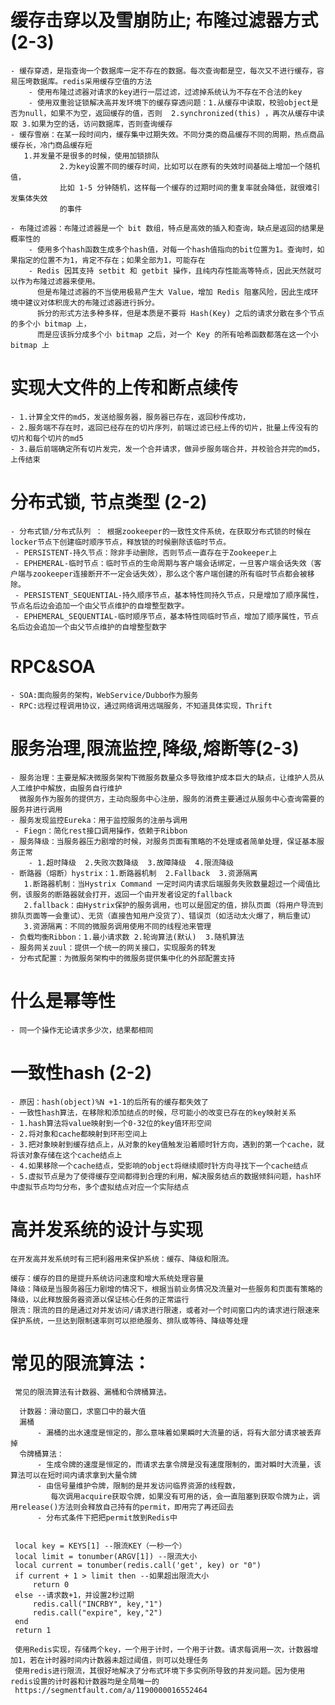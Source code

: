 # 缓存击穿以及雪崩防止; 布隆过滤器方式(2-3)
    - 缓存穿透，是指查询一个数据库一定不存在的数据。每次查询都是空，每次又不进行缓存，容易压垮数据库。redis采用缓存空值的方法
        - 使用布隆过滤器对请求的key进行一层过滤，过滤掉系统认为不存在不合法的key
        - 使用双重验证锁解决高并发环境下的缓存穿透问题：1.从缓存中读取，校验object是否为null，如果不为空，返回缓存的值，否则  2.synchronized(this) ，再次从缓存中读取 3.如果为空的话，访问数据库，否则查询缓存
    - 缓存雪崩：在某一段时间内，缓存集中过期失效。不同分类的商品缓存不同的周期，热点商品缓存长，冷门商品缓存短
       1.并发量不是很多的时候，使用加锁排队  
               2.为key设置不同的缓存时间，比如可以在原有的失效时间基础上增加一个随机值，
               比如 1-5 分钟随机，这样每一个缓存的过期时间的重复率就会降低，就很难引发集体失效
               的事件
    
    - 布隆过滤器：布隆过滤器是一个 bit 数组，特点是高效的插入和查询，缺点是返回的结果是概率性的
        - 使用多个hash函数生成多个hash值，对每一个hash值指向的bit位置为1。查询时，如果指定的位置不为1，肯定不存在；如果全部为1，可能存在
        - Redis 因其支持 setbit 和 getbit 操作，且纯内存性能高等特点，因此天然就可以作为布隆过滤器来使用。
          但是布隆过滤器的不当使用极易产生大 Value，增加 Redis 阻塞风险，因此生成环境中建议对体积庞大的布隆过滤器进行拆分。
          拆分的形式方法多种多样，但是本质是不要将 Hash(Key) 之后的请求分散在多个节点的多个小 bitmap 上，
          而是应该拆分成多个小 bitmap 之后，对一个 Key 的所有哈希函数都落在这一个小 bitmap 上

# 实现大文件的上传和断点续传
    - 1.计算全文件的md5，发送给服务器，服务器已存在，返回秒传成功，
    - 2.服务端不存在时，返回已经存在的切片序列，前端过滤已经上传的切片，批量上传没有的切片和每个切片的md5
    - 3.最后前端确定所有切片发完，发一个合并请求，做异步服务端合并，并校验合并完的md5，上传结束


# 分布式锁, 节点类型 (2-2)
    - 分布式锁/分布式队列 ： 根据zookeeper的一致性文件系统，在获取分布式锁的时候在locker节点下创建临时顺序节点，释放锁的时候删除该临时节点。
     - PERSISTENT-持久节点：除非手动删除，否则节点一直存在于Zookeeper上
     - EPHEMERAL-临时节点：临时节点的生命周期与客户端会话绑定，一旦客户端会话失效（客户端与zookeeper连接断开不一定会话失效），那么这个客户端创建的所有临时节点都会被移除。
     - PERSISTENT_SEQUENTIAL-持久顺序节点，基本特性同持久节点，只是增加了顺序属性，节点名后边会追加一个由父节点维护的自增整型数字。
     - EPHEMERAL_SEQUENTIAL-临时顺序节点，基本特性同临时节点，增加了顺序属性，节点名后边会追加一个由父节点维护的自增整型数字
# RPC&SOA
    - SOA:面向服务的架构，WebService/Dubbo作为服务
    - RPC:远程过程调用协议，通过网络调用远端服务，不知道具体实现，Thrift
# 服务治理,限流监控,降级,熔断等(2-3)
    - 服务治理：主要是解决微服务架构下微服务数量众多导致维护成本巨大的缺点，让维护人员从人工维护中解放，由服务自行维护
      微服务作为服务的提供方，主动向服务中心注册，服务的消费主要通过从服务中心查询需要的服务并进行调用
    - 服务发现监控Eureka：用于监控服务的注册与调用
     - Fiegn：简化rest接口调用操作，依赖于Ribbon
    - 服务降级：当服务器压力剧增的时候，对服务页面有策略的不处理或者简单处理，保证基本服务正常
        - 1.超时降级  2.失败次数降级  3.故障降级  4.限流降级  
    - 断路器（熔断）hystrix：1.断路器机制  2.Fallback  3.资源隔离
       1.断路器机制：当Hystrix Command 一定时间内请求后端服务失败数量超过一个阈值比例，该服务的断路器就会打开，返回一个由开发者设定的fallback
       2.fallback：由Hystrix保护的服务调用，也可以是固定的值，排队页面（将用户导流到排队页面等一会重试）、无货（直接告知用户没货了）、错误页（如活动太火爆了，稍后重试）
       3.资源隔离：不同的微服务调用使用不同的线程池来管理
    - 负载均衡Ribbon：1.最小请求数 2.轮询算法(默认)  3.随机算法
    - 服务网关zuul：提供一个统一的网关接口，实现服务的转发
    - 分布式配置：为微服务架构中的微服务提供集中化的外部配置支持
# 什么是幂等性
    - 同一个操作无论请求多少次，结果都相同

# 一致性hash (2-2)
    - 原因：hash(object)%N +1-1的后所有的缓存都失效了
    - 一致性hash算法，在移除和添加结点的时候，尽可能小的改变已存在的key映射关系
    - 1.hash算法将value映射到一个0-32位的key值环形空间
    - 2.将对象和cache都映射到环形空间上
    - 3.把对象映射到缓存结点上，从对象的key值触发沿着顺时针方向，遇到的第一个cache，就将该对象存储在这个cache结点上
    - 4.如果移除一个cache结点，受影响的object将继续顺时针方向寻找下一个cache结点
    - 5.虚拟节点是为了使得缓存空间都得到合理的利用，解决服务结点的数据倾斜问题，hash环中虚拟节点均匀分布，多个虚拟结点对应一个实际结点


# 高并发系统的设计与实现
    在开发高并发系统时有三把利器用来保护系统：缓存、降级和限流。
    
    缓存：缓存的目的是提升系统访问速度和增大系统处理容量
    降级：降级是当服务器压力剧增的情况下，根据当前业务情况及流量对一些服务和页面有策略的降级，以此释放服务器资源以保证核心任务的正常运行
    限流：限流的目的是通过对并发访问/请求进行限速，或者对一个时间窗口内的请求进行限速来保护系统，一旦达到限制速率则可以拒绝服务、排队或等待、降级等处理
    
# 常见的限流算法：
     常见的限流算法有计数器、漏桶和令牌桶算法。
       
      计数器：滑动窗口，求窗口中的最大值
      漏桶
          - 漏桶的出水速度是恒定的，那么意味着如果瞬时大流量的话，将有大部分请求被丢弃掉
      令牌桶算法：
          - 生成令牌的速度是恒定的，而请求去拿令牌是没有速度限制的，面对瞬时大流量，该算法可以在短时间内请求拿到大量令牌
          - 由信号量维护令牌，限制的是并发访问临界资源的线程数，
             每次调用acquire获取令牌，如果没有可用的话，会一直阻塞到获取令牌为止，调用release()方法则会释放自己持有的permit，即用完了再还回去
          - 分布式条件下把把permit放到Redis中
          
          
     local key = KEYS[1] --限流KEY（一秒一个）
     local limit = tonumber(ARGV[1]) --限流大小
     local current = tonumber(redis.call('get', key) or "0")
     if current + 1 > limit then --如果超出限流大小
         return 0
     else --请求数+1，并设置2秒过期
         redis.call("INCRBY", key,"1")
         redis.call("expire", key,"2")
     end
     return 1
     
     使用Redis实现，存储两个key，一个用于计时，一个用于计数。请求每调用一次，计数器增加1，若在计时器时间内计数器未超过阈值，则可以处理任务
     使用redis进行限流，其很好地解决了分布式环境下多实例所导致的并发问题。因为使用redis设置的计时器和计数器均是全局唯一的
     https://segmentfault.com/a/1190000016552464
